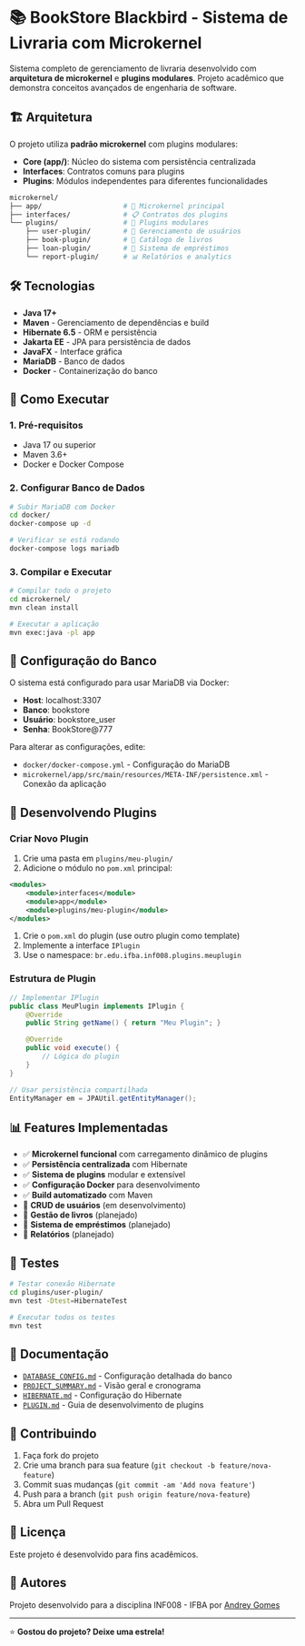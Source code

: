 # 📚 BookStore Blackbird - Sistema de Livraria com Microkernel

Sistema completo de gerenciamento de livraria desenvolvido com **arquitetura de microkernel** e **plugins modulares**. Projeto acadêmico que demonstra conceitos avançados de engenharia de software.

## 🏗️ Arquitetura

O projeto utiliza **padrão microkernel** com plugins modulares:

- **Core (app/)**: Núcleo do sistema com persistência centralizada
- **Interfaces**: Contratos comuns para plugins
- **Plugins**: Módulos independentes para diferentes funcionalidades

```bash
microkernel/
├── app/                    # 🎯 Microkernel principal
├── interfaces/             # 📋 Contratos dos plugins
└── plugins/                # 🔌 Plugins modulares
    ├── user-plugin/        # 👥 Gerenciamento de usuários
    ├── book-plugin/        # 📖 Catálogo de livros
    ├── loan-plugin/        # 📝 Sistema de empréstimos
    └── report-plugin/      # 📊 Relatórios e analytics
```

## 🛠️ Tecnologias

- **Java 17+**
- **Maven** - Gerenciamento de dependências e build
- **Hibernate 6.5** - ORM e persistência
- **Jakarta EE** - JPA para persistência de dados
- **JavaFX** - Interface gráfica
- **MariaDB** - Banco de dados
- **Docker** - Containerização do banco

## 🚀 Como Executar

### 1. Pré-requisitos

- Java 17 ou superior
- Maven 3.6+
- Docker e Docker Compose

### 2. Configurar Banco de Dados

```bash
# Subir MariaDB com Docker
cd docker/
docker-compose up -d

# Verificar se está rodando
docker-compose logs mariadb
```

### 3. Compilar e Executar

```bash
# Compilar todo o projeto
cd microkernel/
mvn clean install

# Executar a aplicação
mvn exec:java -pl app
```

## 🔧 Configuração do Banco

O sistema está configurado para usar MariaDB via Docker:

- **Host**: localhost:3307
- **Banco**: bookstore
- **Usuário**: bookstore_user
- **Senha**: BookStore@777

Para alterar as configurações, edite:

- `docker/docker-compose.yml` - Configuração do MariaDB
- `microkernel/app/src/main/resources/META-INF/persistence.xml` - Conexão da aplicação

## 🔌 Desenvolvendo Plugins

### Criar Novo Plugin

1. Crie uma pasta em `plugins/meu-plugin/`
1. Adicione o módulo no `pom.xml` principal:

```xml
<modules>
    <module>interfaces</module>
    <module>app</module>
    <module>plugins/meu-plugin</module>
</modules>
```

1. Crie o `pom.xml` do plugin (use outro plugin como template)
1. Implemente a interface `IPlugin`
1. Use o namespace: `br.edu.ifba.inf008.plugins.meuplugin`

### Estrutura de Plugin

```java
// Implementar IPlugin
public class MeuPlugin implements IPlugin {
    @Override
    public String getName() { return "Meu Plugin"; }

    @Override
    public void execute() {
        // Lógica do plugin
    }
}

// Usar persistência compartilhada
EntityManager em = JPAUtil.getEntityManager();
```

## 📊 Features Implementadas

- ✅ **Microkernel funcional** com carregamento dinâmico de plugins
- ✅ **Persistência centralizada** com Hibernate
- ✅ **Sistema de plugins** modular e extensível
- ✅ **Configuração Docker** para desenvolvimento
- ✅ **Build automatizado** com Maven
- 🔄 **CRUD de usuários** (em desenvolvimento)
- 🔄 **Gestão de livros** (planejado)
- 🔄 **Sistema de empréstimos** (planejado)
- 🔄 **Relatórios** (planejado)

## 🧪 Testes

```bash
# Testar conexão Hibernate
cd plugins/user-plugin/
mvn test -Dtest=HibernateTest

# Executar todos os testes
mvn test
```

## 📖 Documentação

- [`DATABASE_CONFIG.md`](microkernel/DATABASE_CONFIG.md) - Configuração detalhada do banco
- [`PROJECT_SUMMARY.md`](microkernel/PROJECT_SUMMARY.md) - Visão geral e cronograma
- [`HIBERNATE.md`](microkernel/HIBERNATE.md) - Configuração do Hibernate
- [`PLUGIN.md`](microkernel/PLUGIN.md) - Guia de desenvolvimento de plugins

## 🤝 Contribuindo

1. Faça fork do projeto
2. Crie uma branch para sua feature (`git checkout -b feature/nova-feature`)
3. Commit suas mudanças (`git commit -am 'Add nova feature'`)
4. Push para a branch (`git push origin feature/nova-feature`)
5. Abra um Pull Request

## 📄 Licença

Este projeto é desenvolvido para fins acadêmicos.

## 👥 Autores

Projeto desenvolvido para a disciplina INF008 - IFBA por [Andrey Gomes](https://github.com/johncobain)

---

⭐ **Gostou do projeto? Deixe uma estrela!**
